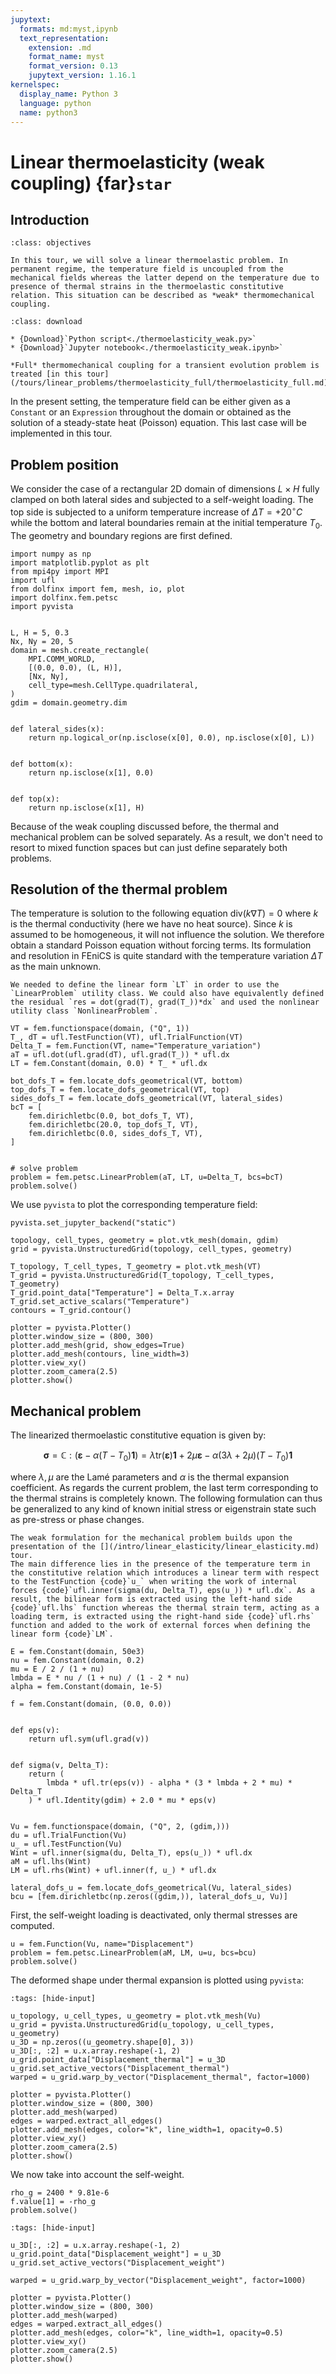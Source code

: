 ```yaml
---
jupytext:
  formats: md:myst,ipynb
  text_representation:
    extension: .md
    format_name: myst
    format_version: 0.13
    jupytext_version: 1.16.1
kernelspec:
  display_name: Python 3
  language: python
  name: python3
---
```


# Linear thermoelasticity (weak coupling) {far}`star`

## Introduction

```{admonition} Objectives
:class: objectives

In this tour, we will solve a linear thermoelastic problem. In permanent regime, the temperature field is uncoupled from the mechanical fields whereas the latter depend on the temperature due to presence of thermal strains in the thermoelastic constitutive relation. This situation can be described as *weak* thermomechanical coupling.
```

```{admonition} Download sources
:class: download

* {Download}`Python script<./thermoelasticity_weak.py>`
* {Download}`Jupyter notebook<./thermoelasticity_weak.ipynb>`
```

```{seealso}
*Full* thermomechanical coupling for a transient evolution problem is treated [in this tour](/tours/linear_problems/thermoelasticity_full/thermoelasticity_full.md).
```

In the present setting, the temperature field can be either given as a `Constant` or an `Expression` throughout the domain or obtained as the solution of a steady-state heat (Poisson) equation. This last case will be implemented in this tour.

## Problem position

We consider the case of a rectangular 2D domain of dimensions $L\times H$ fully clamped on both lateral sides and subjected to a self-weight loading. The top side is subjected to a uniform temperature increase of $\Delta T = +20^{\circ}C$ while the bottom and lateral boundaries remain at the initial temperature $T_0$. The geometry and boundary regions are first defined.

```{code-cell} ipython3
import numpy as np
import matplotlib.pyplot as plt
from mpi4py import MPI
import ufl
from dolfinx import fem, mesh, io, plot
import dolfinx.fem.petsc
import pyvista


L, H = 5, 0.3
Nx, Ny = 20, 5
domain = mesh.create_rectangle(
    MPI.COMM_WORLD,
    [(0.0, 0.0), (L, H)],
    [Nx, Ny],
    cell_type=mesh.CellType.quadrilateral,
)
gdim = domain.geometry.dim


def lateral_sides(x):
    return np.logical_or(np.isclose(x[0], 0.0), np.isclose(x[0], L))


def bottom(x):
    return np.isclose(x[1], 0.0)


def top(x):
    return np.isclose(x[1], H)
```

Because of the weak coupling discussed before, the thermal and mechanical problem can be solved separately. As a result, we don't need to resort to mixed function spaces but can just define separately both problems.

## Resolution of the thermal problem

The temperature is solution to the following equation $\text{div}(k\nabla T) = 0$ where $k$ is the thermal conductivity (here we have no heat source). Since $k$ is assumed to be homogeneous, it will not influence the solution. We therefore obtain a standard Poisson equation without forcing terms. Its formulation and resolution in FEniCS is quite standard with the temperature variation $\Delta T$ as the main unknown.

```{note}
We needed to define the linear form `LT` in order to use the `LinearProblem` utility class. We could also have equivalently defined the residual `res = dot(grad(T), grad(T_))*dx` and used the nonlinear utility class `NonlinearProblem`.
```

```{code-cell} ipython3
VT = fem.functionspace(domain, ("Q", 1))
T_, dT = ufl.TestFunction(VT), ufl.TrialFunction(VT)
Delta_T = fem.Function(VT, name="Temperature_variation")
aT = ufl.dot(ufl.grad(dT), ufl.grad(T_)) * ufl.dx
LT = fem.Constant(domain, 0.0) * T_ * ufl.dx

bot_dofs_T = fem.locate_dofs_geometrical(VT, bottom)
top_dofs_T = fem.locate_dofs_geometrical(VT, top)
sides_dofs_T = fem.locate_dofs_geometrical(VT, lateral_sides)
bcT = [
    fem.dirichletbc(0.0, bot_dofs_T, VT),
    fem.dirichletbc(20.0, top_dofs_T, VT),
    fem.dirichletbc(0.0, sides_dofs_T, VT),
]


# solve problem
problem = fem.petsc.LinearProblem(aT, LT, u=Delta_T, bcs=bcT)
problem.solve()
```

We use `pyvista` to plot the corresponding temperature field:

```{code-cell} ipython3
pyvista.set_jupyter_backend("static")

topology, cell_types, geometry = plot.vtk_mesh(domain, gdim)
grid = pyvista.UnstructuredGrid(topology, cell_types, geometry)

T_topology, T_cell_types, T_geometry = plot.vtk_mesh(VT)
T_grid = pyvista.UnstructuredGrid(T_topology, T_cell_types, T_geometry)
T_grid.point_data["Temperature"] = Delta_T.x.array
T_grid.set_active_scalars("Temperature")
contours = T_grid.contour()

plotter = pyvista.Plotter()
plotter.window_size = (800, 300)
plotter.add_mesh(grid, show_edges=True)
plotter.add_mesh(contours, line_width=3)
plotter.view_xy()
plotter.zoom_camera(2.5)
plotter.show()
```

## Mechanical problem

The linearized thermoelastic constitutive equation is given by:

$$
\boldsymbol{\sigma} = \mathbb{C}:(\boldsymbol{\varepsilon}-\alpha(T-T_0)\boldsymbol{1}) = \lambda\text{tr}(\boldsymbol{\varepsilon})\boldsymbol{1}+2\mu\boldsymbol{\varepsilon} -\alpha(3\lambda+2\mu)(T-T_0)\boldsymbol{1}
$$

where $\lambda,\mu$ are the Lamé parameters and $\alpha$ is the thermal expansion coefficient. As regards the current problem, the last term corresponding to the thermal strains is completely known. The following formulation can thus be generalized to any kind of known initial stress or eigenstrain state such as pre-stress or phase changes.

```{note}
The weak formulation for the mechanical problem builds upon the presentation of the [](/intro/linear_elasticity/linear_elasticity.md) tour.
The main difference lies in the presence of the temperature term in the constitutive relation which introduces a linear term with respect to the TestFunction {code}`u_` when writing the work of internal forces {code}`ufl.inner(sigma(du, Delta_T), eps(u_)) * ufl.dx`. As a result, the bilinear form is extracted using the left-hand side {code}`ufl.lhs` function whereas the thermal strain term, acting as a loading term, is extracted using the right-hand side {code}`ufl.rhs` function and added to the work of external forces when defining the linear form {code}`LM`.
```

```{code-cell} ipython3
E = fem.Constant(domain, 50e3)
nu = fem.Constant(domain, 0.2)
mu = E / 2 / (1 + nu)
lmbda = E * nu / (1 + nu) / (1 - 2 * nu)
alpha = fem.Constant(domain, 1e-5)

f = fem.Constant(domain, (0.0, 0.0))


def eps(v):
    return ufl.sym(ufl.grad(v))


def sigma(v, Delta_T):
    return (
        lmbda * ufl.tr(eps(v)) - alpha * (3 * lmbda + 2 * mu) * Delta_T
    ) * ufl.Identity(gdim) + 2.0 * mu * eps(v)


Vu = fem.functionspace(domain, ("Q", 2, (gdim,)))
du = ufl.TrialFunction(Vu)
u_ = ufl.TestFunction(Vu)
Wint = ufl.inner(sigma(du, Delta_T), eps(u_)) * ufl.dx
aM = ufl.lhs(Wint)
LM = ufl.rhs(Wint) + ufl.inner(f, u_) * ufl.dx

lateral_dofs_u = fem.locate_dofs_geometrical(Vu, lateral_sides)
bcu = [fem.dirichletbc(np.zeros((gdim,)), lateral_dofs_u, Vu)]
```

First, the self-weight loading is deactivated, only thermal stresses are computed.

```{code-cell} ipython3
u = fem.Function(Vu, name="Displacement")
problem = fem.petsc.LinearProblem(aM, LM, u=u, bcs=bcu)
problem.solve()
```

The deformed shape under thermal expansion is plotted using `pyvista`:

```{code-cell} ipython3
:tags: [hide-input]

u_topology, u_cell_types, u_geometry = plot.vtk_mesh(Vu)
u_grid = pyvista.UnstructuredGrid(u_topology, u_cell_types, u_geometry)
u_3D = np.zeros((u_geometry.shape[0], 3))
u_3D[:, :2] = u.x.array.reshape(-1, 2)
u_grid.point_data["Displacement_thermal"] = u_3D
u_grid.set_active_vectors("Displacement_thermal")
warped = u_grid.warp_by_vector("Displacement_thermal", factor=1000)

plotter = pyvista.Plotter()
plotter.window_size = (800, 300)
plotter.add_mesh(warped)
edges = warped.extract_all_edges()
plotter.add_mesh(edges, color="k", line_width=1, opacity=0.5)
plotter.view_xy()
plotter.zoom_camera(2.5)
plotter.show()
```

We now take into account the self-weight.

```{code-cell} ipython3
rho_g = 2400 * 9.81e-6
f.value[1] = -rho_g
problem.solve()
```

```{code-cell} ipython3
:tags: [hide-input]

u_3D[:, :2] = u.x.array.reshape(-1, 2)
u_grid.point_data["Displacement_weight"] = u_3D
u_grid.set_active_vectors("Displacement_weight")

warped = u_grid.warp_by_vector("Displacement_weight", factor=1000)

plotter = pyvista.Plotter()
plotter.window_size = (800, 300)
plotter.add_mesh(warped)
edges = warped.extract_all_edges()
plotter.add_mesh(edges, color="k", line_width=1, opacity=0.5)
plotter.view_xy()
plotter.zoom_camera(2.5)
plotter.show()
```
